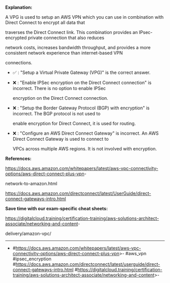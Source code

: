 **Explanation:**

A VPG is used to setup an AWS VPN which you can use in combination with Direct Connect to encrypt all data that

traverses the Direct Connect link. This combination provides an IPsec-encrypted private connection that also reduces

network costs, increases bandwidth throughput, and provides a more consistent network experience than internet-based VPN

connections.

- ✅ :  "Setup a Virtual Private Gateway (VPG)" is the correct answer.

- ❌ :  "Enable IPSec encryption on the Direct Connect connection" is incorrect. There is no option to enable IPSec

  encryption on the Direct Connect connection.

- ❌ :  "Setup the Border Gateway Protocol (BGP) with encryption" is incorrect. The BGP protocol is not used to

  enable encryption for Direct Connect, it is used for routing.

- ❌ :  "Configure an AWS Direct Connect Gateway" is incorrect. An AWS Direct Connect Gateway is used to connect to

  VPCs across multiple AWS regions. It is not involved with encryption.

**References:**

<https://docs.aws.amazon.com/whitepapers/latest/aws-vpc-connectivity-options/aws-direct-connect-plus-vpn>-

network-to-amazon.html

<https://docs.aws.amazon.com/directconnect/latest/UserGuide/direct-connect-gateways-intro.html>

**Save time with our exam-specific cheat sheets:**

<https://digitalcloud.training/certification-training/aws-solutions-architect-associate/networking-and-content>-

delivery/amazon-vpc/

----

- #<https://docs.aws.amazon.com/whitepapers/latest/aws-vpc-connectivity-options/aws-direct-connect-plus-vpn>>- #aws_vpn #ipsec_encryption #<https://docs.aws.amazon.com/directconnect/latest/userguide/direct-connect-gateways-intro.html> #<https://digitalcloud.training/certification-training/aws-solutions-architect-associate/networking-and-content>>-
